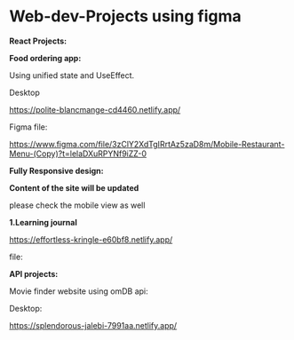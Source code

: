 # Web-dev-Projects using figma

**React Projects:**

**Food ordering app:**

 Using unified state and UseEffect.
 
 Desktop

 https://polite-blancmange-cd4460.netlify.app/

Figma file:

https://www.figma.com/file/3zClY2XdTgIRrtAz5zaD8m/Mobile-Restaurant-Menu-(Copy)?t=lelaDXuRPYNf9iZZ-0

**Fully Responsive design:**

**Content of the site will be updated**

please check the mobile view as well

**1.Learning journal**

https://effortless-kringle-e60bf8.netlify.app/


file:

**API projects:**

Movie finder website using omDB api:

Desktop:

https://splendorous-jalebi-7991aa.netlify.app/



